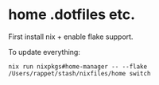 # home .dotfiles etc.

First install nix + enable flake support.

To update everything:

```shell
nix run nixpkgs#home-manager -- --flake /Users/rappet/stash/nixfiles/home switch
```
